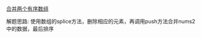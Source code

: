 [合并两个有序数组](https://leetcode-cn.com/problems/merge-sorted-array/)

解题思路:
使用数组的splice方法，删除相应的元素，再调用push方法合并nums2中的数据，最后排序